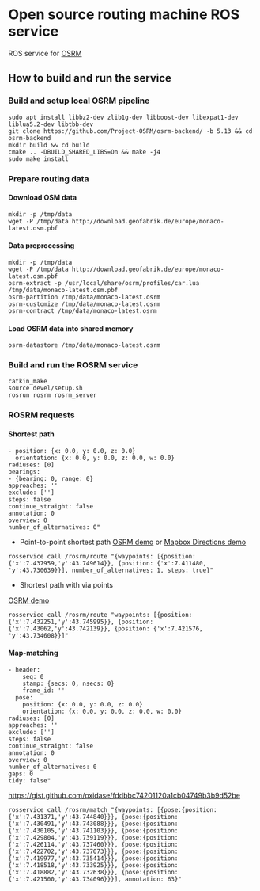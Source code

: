 # Open source routing machine ROS service

ROS service for [OSRM](http://project-osrm.org/)

## How to build and run the service

### Build and setup local OSRM pipeline

```
sudo apt install libbz2-dev zlib1g-dev libboost-dev libexpat1-dev liblua5.2-dev libtbb-dev
git clone https://github.com/Project-OSRM/osrm-backend/ -b 5.13 && cd osrm-backend
mkdir build && cd build
cmake .. -DBUILD_SHARED_LIBS=On && make -j4
sudo make install
```

### Prepare routing data

#### Download OSM data

```
mkdir -p /tmp/data
wget -P /tmp/data http://download.geofabrik.de/europe/monaco-latest.osm.pbf
```

#### Data preprocessing

```
mkdir -p /tmp/data
wget -P /tmp/data http://download.geofabrik.de/europe/monaco-latest.osm.pbf
osrm-extract -p /usr/local/share/osrm/profiles/car.lua /tmp/data/monaco-latest.osm.pbf
osrm-partition /tmp/data/monaco-latest.osrm
osrm-customize /tmp/data/monaco-latest.osrm
osrm-contract /tmp/data/monaco-latest.osrm
```

#### Load OSRM data into shared memory

```
osrm-datastore /tmp/data/monaco-latest.osrm
```

### Build and run the ROSRM service

```
catkin_make
source devel/setup.sh
rosrun rosrm rosrm_server
```

### ROSRM requests

#### Shortest path

```
- position: {x: 0.0, y: 0.0, z: 0.0}
  orientation: {x: 0.0, y: 0.0, z: 0.0, w: 0.0}
radiuses: [0]
bearings:
- {bearing: 0, range: 0}
approaches: ''
exclude: ['']
steps: false
continue_straight: false
annotation: 0
overview: 0
number_of_alternatives: 0"
```

- Point-to-point shortest path
[OSRM demo](http://map.project-osrm.org/?z=15&center=43.743259%2C7.431693&loc=43.749614%2C7.437959&loc=43.730639%2C7.411480&hl=en&alt=0)
or [Mapbox Directions demo](https://www.mapbox.com/get-directions/#13.78/43.7402/7.4247?coordinates=7.437959,43.749614;7.411480,43.730639)

```
rosservice call /rosrm/route "{waypoints: [{position: {'x':7.437959,'y':43.749614}}, {position: {'x':7.411480, 'y':43.730639}}], number_of_alternatives: 1, steps: true}"
```

- Shortest path with via points

[OSRM demo](http://map.project-osrm.org/?z=15&center=43.743259%2C7.431693&loc=43.745995%2C7.432251&loc=43.742139%2C7.43062&loc=43.734608%2C7.421576&hl=en&alt=0)

```
rosservice call /rosrm/route "waypoints: [{position: {'x':7.432251,'y':43.745995}}, {position: {'x':7.43062,'y':43.742139}}, {position: {'x':7.421576, 'y':43.734608}}]"
```


#### Map-matching

```
- header:
    seq: 0
    stamp: {secs: 0, nsecs: 0}
    frame_id: ''
  pose:
    position: {x: 0.0, y: 0.0, z: 0.0}
    orientation: {x: 0.0, y: 0.0, z: 0.0, w: 0.0}
radiuses: [0]
approaches: ''
exclude: ['']
steps: false
continue_straight: false
annotation: 0
overview: 0
number_of_alternatives: 0
gaps: 0
tidy: false"
```


https://gist.github.com/oxidase/fddbbc74201120a1cb04749b3b9d52be

```
rosservice call /rosrm/match "{waypoints: [{pose:{position: {'x':7.431371,'y':43.744840}}}, {pose:{position: {'x':7.430491,'y':43.743088}}}, {pose:{position: {'x':7.430105,'y':43.741103}}}, {pose:{position: {'x':7.429804,'y':43.739119}}}, {pose:{position: {'x':7.426114,'y':43.737460}}}, {pose:{position: {'x':7.422702,'y':43.737073}}}, {pose:{position: {'x':7.419977,'y':43.735414}}}, {pose:{position: {'x':7.418518,'y':43.733925}}}, {pose:{position: {'x':7.418882,'y':43.732638}}}, {pose:{position: {'x':7.421500,'y':43.734096}}}], annotation: 63}"
```
